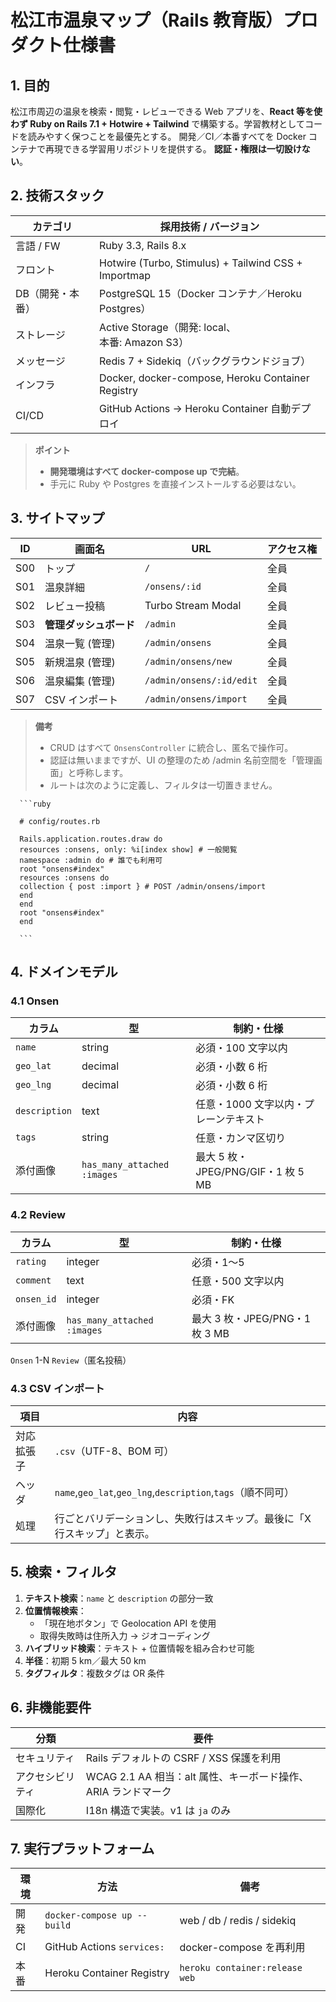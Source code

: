 # 松江市温泉マップ（Rails 教育版）プロダクト仕様書

## 1. 目的

松江市周辺の温泉を検索・閲覧・レビューできる Web アプリを、**React 等を使わず Ruby on Rails 7.1 + Hotwire + Tailwind** で構築する。学習教材としてコードを読みやすく保つことを最優先とする。
開発／CI／本番すべてを Docker コンテナで再現できる学習用リポジトリを提供する。
**認証・権限は一切設けない**。

## 2. 技術スタック

| カテゴリ         | 採用技術 / バージョン                                |
| ---------------- | ---------------------------------------------------- |
| 言語 / FW        | Ruby 3.3, Rails 8.x                                  |
| フロント         | Hotwire (Turbo, Stimulus) + Tailwind CSS + Importmap |
| DB（開発・本番） | PostgreSQL 15（Docker コンテナ／Heroku Postgres）    |
| ストレージ       | Active Storage（開発: local、<br>本番: Amazon S3）   |
| メッセージ       | Redis 7 + Sidekiq（バックグラウンドジョブ）          |
| インフラ         | Docker, docker-compose, Heroku Container Registry    |
| CI/CD            | GitHub Actions → Heroku Container 自動デプロイ       |

> **ポイント**
>
> - **開発環境はすべて docker-compose up で完結**。
> - 手元に Ruby や Postgres を直接インストールする必要はない。

## 3. サイトマップ

| ID  | 画面名                 | URL                      | アクセス権 |
| --- | ---------------------- | ------------------------ | ---------- |
| S00 | トップ                 | `/`                      | 全員       |
| S01 | 温泉詳細               | `/onsens/:id`            | 全員       |
| S02 | レビュー投稿           | Turbo Stream Modal       | 全員       |
| S03 | **管理ダッシュボード** | `/admin`                 | 全員       |
| S04 | 温泉一覧 (管理)        | `/admin/onsens`          | 全員       |
| S05 | 新規温泉 (管理)        | `/admin/onsens/new`      | 全員       |
| S06 | 温泉編集 (管理)        | `/admin/onsens/:id/edit` | 全員       |
| S07 | CSV インポート         | `/admin/onsens/import`   | 全員       |

> **備考**
>
> - CRUD はすべて `OnsensController` に統合し、匿名で操作可。
> - 認証は無いままですが、UI の整理のため /admin 名前空間を「管理画面」と呼称します。
> - ルートは次のように定義し、フィルタは一切置きません。

      ```ruby

      # config/routes.rb

      Rails.application.routes.draw do
      resources :onsens, only: %i[index show] # 一般閲覧
      namespace :admin do # 誰でも利用可
      root "onsens#index"
      resources :onsens do
      collection { post :import } # POST /admin/onsens/import
      end
      end
      root "onsens#index"
      end

      ```

## 4. ドメインモデル

### 4.1 Onsen

| カラム        | 型                          | 制約・仕様                            |
| ------------- | --------------------------- | ------------------------------------- |
| `name`        | string                      | 必須・100 文字以内                    |
| `geo_lat`     | decimal                     | 必須・小数 6 桁                       |
| `geo_lng`     | decimal                     | 必須・小数 6 桁                       |
| `description` | text                        | 任意・1000 文字以内・プレーンテキスト |
| `tags`        | string                      | 任意・カンマ区切り                    |
| 添付画像      | `has_many_attached :images` | 最大 5 枚・JPEG/PNG/GIF・1 枚 5 MB    |

### 4.2 Review

| カラム     | 型                          | 制約・仕様                     |
| ---------- | --------------------------- | ------------------------------ |
| `rating`   | integer                     | 必須・1〜5                     |
| `comment`  | text                        | 任意・500 文字以内             |
| `onsen_id` | integer                     | 必須・FK                       |
| 添付画像   | `has_many_attached :images` | 最大 3 枚・JPEG/PNG・1 枚 3 MB |

`Onsen` 1-N `Review`（匿名投稿）

### 4.3 CSV インポート

| 項目       | 内容                                                                     |
| ---------- | ------------------------------------------------------------------------ |
| 対応拡張子 | `.csv`（UTF-8、BOM 可）                                                  |
| ヘッダ     | `name`,`geo_lat`,`geo_lng`,`description`,`tags`（順不同可）              |
| 処理       | 行ごとバリデーションし、失敗行はスキップ。最後に「X 行スキップ」と表示。 |

## 5. 検索・フィルタ

1. **テキスト検索**：`name` と `description` の部分一致
2. **位置情報検索**：
   - 「現在地ボタン」で Geolocation API を使用
   - 取得失敗時は住所入力 → ジオコーディング
3. **ハイブリッド検索**：テキスト + 位置情報を組み合わせ可能
4. **半径**：初期 5 km／最大 50 km
5. **タグフィルタ**：複数タグは OR 条件

## 6. 非機能要件

| 分類             | 要件                                                          |
| ---------------- | ------------------------------------------------------------- |
| セキュリティ     | Rails デフォルトの CSRF / XSS 保護を利用                      |
| アクセシビリティ | WCAG 2.1 AA 相当：alt 属性、キーボード操作、ARIA ランドマーク |
| 国際化           | I18n 構造で実装。v1 は `ja` のみ                              |

## 7. 実行プラットフォーム

| 環境 | 方法                        | 備考                           |
| ---- | --------------------------- | ------------------------------ |
| 開発 | `docker-compose up --build` | web / db / redis / sidekiq     |
| CI   | GitHub Actions `services:`  | docker-compose を再利用        |
| 本番 | Heroku Container Registry   | `heroku container:release web` |

```

```
